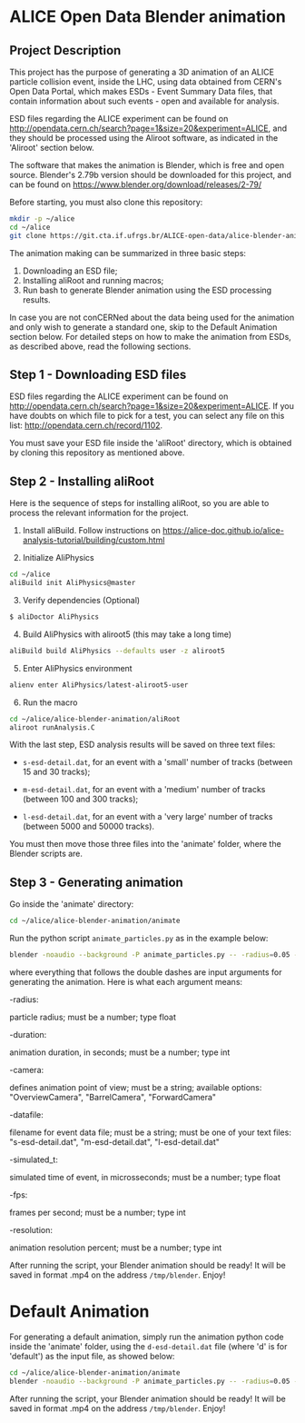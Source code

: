 # ALICE Open Data Blender animation

## Project Description

This project has the purpose of generating a 3D animation of an ALICE particle collision event, inside the LHC, using data obtained from CERN's Open Data Portal, which makes ESDs - Event Summary Data files, that contain information about such events - open and available for analysis.

ESD files regarding the ALICE experiment can be found on http://opendata.cern.ch/search?page=1&size=20&experiment=ALICE, and they should be processed using the Aliroot software, as indicated in the 'Aliroot' section below.

The software that makes the animation is Blender, which is free and open source. Blender's 2.79b version should be downloaded for this project, and can be found on https://www.blender.org/download/releases/2-79/

Before starting, you must also clone this repository:
```bash
mkdir -p ~/alice
cd ~/alice
git clone https://git.cta.if.ufrgs.br/ALICE-open-data/alice-blender-animation.git
```

The animation making can be summarized in three basic steps:

1) Downloading an ESD file;
2) Installing aliRoot and running macros;
3) Run bash to generate Blender animation using the ESD processing results.

In case you are not conCERNed about the data being used for the animation and only wish to generate a standard one, skip to the Default Animation section below. For detailed steps on how to make the animation from ESDs, as described above, read the following sections.

## Step 1 - Downloading ESD files

ESD files regarding the ALICE experiment can be found on http://opendata.cern.ch/search?page=1&size=20&experiment=ALICE. If you have doubts on which file to pick for a test, you can select any file on this list: http://opendata.cern.ch/record/1102.

You must save your ESD file inside the 'aliRoot' directory, which is obtained by cloning this repository as mentioned above.

## Step 2 - Installing aliRoot

Here is the sequence of steps for installing aliRoot, so you are able to process the relevant information for the project.

1) Install aliBuild. Follow instructions on https://alice-doc.github.io/alice-analysis-tutorial/building/custom.html

2) Initialize AliPhysics

```bash
cd ~/alice
aliBuild init AliPhysics@master
```
3) Verify dependencies (Optional)

```bash
$ aliDoctor AliPhysics
```
4) Build AliPhysics with aliroot5 (this may take a long time)
```bash
aliBuild build AliPhysics --defaults user -z aliroot5
```
5) Enter AliPhysics environment
```bash
alienv enter AliPhysics/latest-aliroot5-user
```
6) Run the macro

```bash
cd ~/alice/alice-blender-animation/aliRoot
aliroot runAnalysis.C
```

With the last step, ESD analysis results will be saved on three text files:

- `s-esd-detail.dat`, for an event with a 'small' number of tracks (between 15 and 30 tracks);

- `m-esd-detail.dat`, for an event with a 'medium' number of tracks (between 100 and 300 tracks);

- `l-esd-detail.dat`, for an event with a 'very large' number of tracks (between 5000 and 50000 tracks).

You must then move those three files into the 'animate' folder, where the Blender scripts are.


## Step 3 - Generating animation

Go inside the 'animate' directory:

```bash
cd ~/alice/alice-blender-animation/animate
```

Run the python script `animate_particles.py` as in the example below:

```bash
blender -noaudio --background -P animate_particles.py -- -radius=0.05 -duration=10 -camera="BarrelCamera" -datafile="s-esd-detail.dat" -simulated_t=0.02 -fps=24 -resolution=100
```

where everything that follows the double dashes are input arguments for generating the animation. Here is what each argument means:

-radius:

particle radius; must be a number; type float


-duration:

animation duration, in seconds; must be a number; type int


-camera:

defines animation point of view; must be a string; available options: "OverviewCamera", "BarrelCamera", "ForwardCamera"


-datafile:

filename for event data file; must be a string; must be one of your text files: "s-esd-detail.dat", "m-esd-detail.dat", "l-esd-detail.dat"


-simulated_t:

simulated time of event, in microsseconds; must be a number; type float


-fps:

frames per second; must be a number; type int


-resolution:

animation resolution percent; must be a number; type int


After running the script, your Blender animation should be ready! It will be saved in format .mp4 on the address `/tmp/blender`. Enjoy!


# Default Animation

For generating a default animation, simply run the animation python code inside the 'animate' folder, using the `d-esd-detail.dat` file (where 'd' is for 'default') as the input file, as showed below:

```bash
cd ~/alice/alice-blender-animation/animate
blender -noaudio --background -P animate_particles.py -- -radius=0.05 -duration=10 -camera="BarrelCamera" -datafile="d-esd-detail.dat" -simulated_t=0.02 -fps=24 -resolution=100
```
After running the script, your Blender animation should be ready! It will be saved in format .mp4 on the address `/tmp/blender`. Enjoy!
